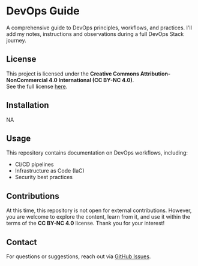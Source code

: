 # DevOps Guide
A comprehensive guide to DevOps principles, workflows, and practices. I'll add my notes, instructions and observations during a full DevOps Stack journey.

## License
This project is licensed under the **Creative Commons Attribution-NonCommercial 4.0 International (CC BY-NC 4.0)**.  
See the full license [here](https://creativecommons.org/licenses/by-nc/4.0/).
## Installation
NA
## Usage
This repository contains documentation on DevOps workflows, including:
- CI/CD pipelines
- Infrastructure as Code (IaC)
- Security best practices
## Contributions
At this time, this repository is not open for external contributions. However, you are welcome to explore the content, learn from it, and use it within the terms of the **CC BY-NC 4.0** license. Thank you for your interest!

## Contact
For questions or suggestions, reach out via [GitHub Issues](https://github.com/ITByteEnthusiast/devops-guide/issues).






